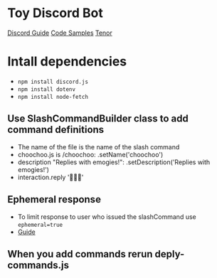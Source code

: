 # Toy Discord Bot

[Discord Guide](https://discordjs.guide/creating-your-bot/command-deployment.html#guild-commands)
[Code Samples](https://github.com/discordjs/guide/blob/main/code-samples/creating-your-bot/command-handling/index.js)
[Tenor](https://tenor.com)

# Intall dependencies
- `npm install discord.js`
- `npm install dotenv`
- `npm install node-fetch`
 
## Use SlashCommandBuilder class to add command definitions
- The name of the file is the name of the slash command
- choochoo.js is /choochoo:  .setName('choochoo')
- description "Replies with emogies!":  .setDescription('Replies with emogies!')
- interaction.reply '🚂🌈💖'

##  Ephemeral response
- To limit response to user who issued the slashCommand use `ephemeral=true`
- [Guide](https://discordjs.guide/slash-commands/response-methods.html#ephemeral-responses)

## When you add commands rerun deply-commands.js

